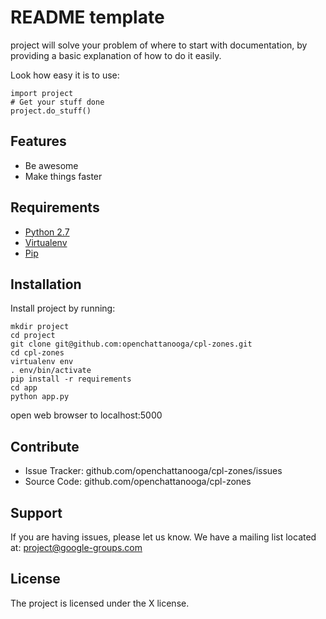 README template
========




project will solve your problem of where to start with documentation,
by providing a basic explanation of how to do it easily.

Look how easy it is to use:

    import project
    # Get your stuff done
    project.do_stuff()

Features
--------

- Be awesome
- Make things faster

Requirements
------------
- [Python 2.7](https://www.python.org/)
- [Virtualenv](https://virtualenv.pypa.io/en/latest/)
- [Pip](https://pip.pypa.io/en/latest/installing.html)

Installation
------------

Install project by running:

    mkdir project
    cd project
    git clone git@github.com:openchattanooga/cpl-zones.git
    cd cpl-zones
    virtualenv env
    . env/bin/activate
    pip install -r requirements
    cd app
    python app.py

open web browser to localhost:5000


Contribute
----------

- Issue Tracker: github.com/openchattanooga/cpl-zones/issues
- Source Code: github.com/openchattanooga/cpl-zones

Support
-------

If you are having issues, please let us know.
We have a mailing list located at: project@google-groups.com

License
-------

The project is licensed under the X license.
